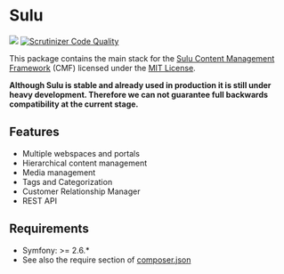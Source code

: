 # Sulu

[![](https://travis-ci.org/sulu-io/sulu.png?branch=master)](https://travis-ci.org/sulu-io/sulu)
[![Scrutinizer Code Quality](https://scrutinizer-ci.com/g/sulu-io/sulu/badges/quality-score.png?b=master)](https://scrutinizer-ci.com/g/sulu-io/sulu/?branch=master)

This package contains the main stack for the
[Sulu Content Management Framework](https://github.com/sulu-io/sulu-standard) (CMF) licensed under the [MIT License](https://github.com/sulu-io/sulu-standard/LICENSE).

**Although Sulu is stable and already used in production it is still under
heavy development. Therefore we can not guarantee full backwards compatibility
at the current stage.**

## Features

* Multiple webspaces and portals
* Hierarchical content management
* Media management
* Tags and Categorization
* Customer Relationship Manager
* REST API

## Requirements

* Symfony: >= 2.6.*
* See also the require section of [composer.json](https://github.com/sulu-io/sulu/blob/develop/composer.json)
